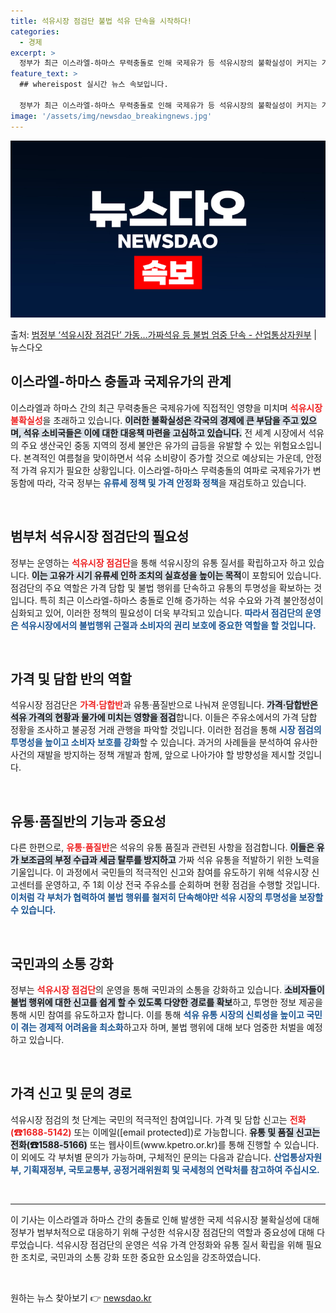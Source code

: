```yaml
---
title: 석유시장 점검단 불법 석유 단속을 시작하다!
categories:
  - 경제
excerpt: >
  정부가 최근 이스라엘-하마스 무력충돌로 인해 국제유가 등 석유시장의 불확실성이 커지는 가운데 범부처 석유시장…
feature_text: >
  ## whereispost 실시간 뉴스 속보입니다.

  정부가 최근 이스라엘-하마스 무력충돌로 인해 국제유가 등 석유시장의 불확실성이 커지는 가운데 범부처 석유시장…
image: '/assets/img/newsdao_breakingnews.jpg'
---
```


![뉴스다오 속보](/assets/img/newsdao_breakingnews.jpg)

<p>출처: <a href="https://newsdao.kr/2286" rel="dofollow">범정부 ‘석유시장 점검단’ 가동…가짜석유 등 불법 엄중 단속 - 산업통상자원부</a> | 뉴스다오</p>

<h2 data-ke-size="size26">이스라엘-하마스 충돌과 국제유가의 관계</h2>

<p data-ke-size="size16">이스라엘과 하마스 간의 최근 무력충돌은 국제유가에 직접적인 영향을 미치며 <b><span style="color: #ee2323;">석유시장 불확실성</span></b>을 초래하고 있습니다. <b><span style="background-color: #21538527;">이러한 불확실성은 각국의 경제에 큰 부담을 주고 있으며, 석유 소비국들은 이에 대한 대응책 마련을 고심하고 있습니다.</span></b> 전 세계 시장에서 석유의 주요 생산국인 중동 지역의 정세 불안은 유가의 급등을 유발할 수 있는 위험요소입니다. 본격적인 여름철을 맞이하면서 석유 소비량이 증가할 것으로 예상되는 가운데, 안정적 가격 유지가 필요한 상황입니다. 이스라엘-하마스 무력충돌의 여파로 국제유가가 변동함에 따라, 각국 정부는 <b><span style="color: #1a5490;">유류세 정책 및 가격 안정화 정책</span></b>을 재검토하고 있습니다.</p>

<p data-ke-size="size16">&nbsp;</p>

<h2 data-ke-size="size26">범부처 석유시장 점검단의 필요성</h2>

<p data-ke-size="size16">정부는 운영하는 <b><span style="color: #ee2323;">석유시장 점검단</span></b>을 통해 석유시장의 유통 질서를 확립하고자 하고 있습니다. <b><span style="background-color: #21538527;">이는 고유가 시기 유류세 인하 조치의 실효성을 높이는 목적</span></b>이 포함되어 있습니다. 점검단의 주요 역할은 가격 담합 및 불법 행위를 단속하고 유통의 투명성을 확보하는 것입니다. 특히 최근 이스라엘-하마스 충돌로 인해 증가하는 석유 수요와 가격 불안정성이 심화되고 있어, 이러한 정책의 필요성이 더욱 부각되고 있습니다. <b><span style="color: #1a5490;">따라서 점검단의 운영은 석유시장에서의 불법행위 근절과 소비자의 권리 보호에 중요한 역할을 할 것입니다.</span></b></p>

<p data-ke-size="size16">&nbsp;</p>

<h2 data-ke-size="size26">가격 및 담합 반의 역할</h2>

<p data-ke-size="size16">석유시장 점검단은 <b><span style="color: #ee2323;">가격·담합반</span></b>과 유통·품질반으로 나눠져 운영됩니다. <b><span style="background-color: #21538527;">가격·담합반은 석유 가격의 현황과 물가에 미치는 영향을 점검</span></b>합니다. 이들은 주유소에서의 가격 담합 정황을 조사하고 불공정 거래 관행을 파악할 것입니다. 이러한 점검을 통해 <b><span style="color: #1a5490;">시장 점검의 투명성을 높이고 소비자 보호를 강화</span></b>할 수 있습니다. 과거의 사례들을 분석하여 유사한 사건의 재발을 방지하는 정책 개발과 함께, 앞으로 나아가야 할 방향성을 제시할 것입니다.</p>

<p data-ke-size="size16">&nbsp;</p>

<h2 data-ke-size="size26">유통·품질반의 기능과 중요성</h2>

<p data-ke-size="size16">다른 한편으로, <b><span style="color: #ee2323;">유통·품질반</span></b>은 석유의 유통 품질과 관련된 사항을 점검합니다. <b><span style="background-color: #21538527;">이들은 유가 보조금의 부정 수급과 세금 탈루를 방지하고</span></b> 가짜 석유 유통을 적발하기 위한 노력을 기울입니다. 이 과정에서 국민들의 적극적인 신고와 참여를 유도하기 위해 석유시장 신고센터를 운영하고, 주 1회 이상 전국 주유소를 순회하며 현황 점검을 수행할 것입니다. <b><span style="color: #1a5490;">이처럼 각 부처가 협력하여 불법 행위를 철저히 단속해야만 석유 시장의 투명성을 보장할 수 있습니다.</span></b></p>

<p data-ke-size="size16">&nbsp;</p>

<h2 data-ke-size="size26">국민과의 소통 강화</h2>

<p data-ke-size="size16">정부는 <b><span style="color: #ee2323;">석유시장 점검단</span></b>의 운영을 통해 국민과의 소통을 강화하고 있습니다. <b><span style="background-color: #21538527;">소비자들이 불법 행위에 대한 신고를 쉽게 할 수 있도록 다양한 경로를 확보</span></b>하고, 투명한 정보 제공을 통해 시민 참여를 유도하고자 합니다. 이를 통해 <b><span style="color: #1a5490;">석유 유통 시장의 신뢰성을 높이고 국민이 겪는 경제적 어려움을 최소화</span></b>하고자 하며, 불법 행위에 대해 보다 엄중한 처벌을 예정하고 있습니다.</p>

<p data-ke-size="size16">&nbsp;</p>

<h2 data-ke-size="size26">가격 신고 및 문의 경로</h2>

<p data-ke-size="size16">석유시장 점검의 첫 단계는 국민의 적극적인 참여입니다. 가격 및 담합 신고는 <b><span style="color: #ee2323;">전화(☎1688-5142)</span></b> 또는 이메일([email protected])로 가능합니다. <b><span style="background-color: #21538527;">유통 및 품질 신고는 전화(☎1588-5166)</span></b> 또는 웹사이트(www.kpetro.or.kr)를 통해 진행할 수 있습니다. 이 외에도 각 부처별 문의가 가능하며, 구체적인 문의는 다음과 같습니다. <b><span style="color: #1a5490;">산업통상자원부, 기획재정부, 국토교통부, 공정거래위원회 및 국세청의 연락처를 참고하여 주십시오.</span></b></p>

<p data-ke-size="size16">&nbsp;</p>

<hr>

<p data-ke-size="size16">이 기사는 이스라엘과 하마스 간의 충돌로 인해 발생한 국제 석유시장 불확실성에 대해 정부가 범부처적으로 대응하기 위해 구성한 석유시장 점검단의 역할과 중요성에 대해 다루었습니다. 석유시장 점검단의 운영은 석유 가격 안정화와 유통 질서 확립을 위해 필요한 조치로, 국민과의 소통 강화 또한 중요한 요소임을 강조하였습니다.</p>

<p data-ke-size="size16">&nbsp;</p>

<p data-ke-size="size16"></p> 

원하는 뉴스 찾아보기 👉 <a href="https://newsdao.kr" rel="dofollow">newsdao.kr</a>


